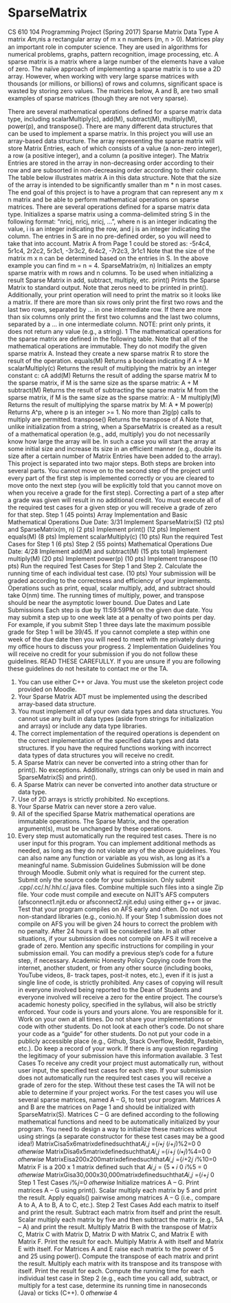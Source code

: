 # SparseMatrix
CS 610 104 Programming Project (Spring 2017) Sparse Matrix Data Type
A matrix 𝐴𝑚,𝑛is a rectangular array of m x n numbers (m, n > 0). Matrices play an important role in computer science. They are used in algorithms for numerical problems, graphs, pattern recognition, image processing, etc. A sparse matrix is a matrix where a large number of the elements have a value of zero. The naïve approach of implementing a sparse matrix is to use a 2D array. However, when working with very large sparse matrices with thousands (or millions, or billions) of rows and columns, significant space is wasted by storing zero values. The matrices below, A and B, are two small examples of sparse matrices (though they are not very sparse).

There are several mathematical operations defined for a sparse matrix data type, including scalarMultiply(c), add(M), subtract(M), multiply(M), power(p), and transpose().
There are many different data structures that can be used to implement a sparse matrix. In this project you will use an array-based data structure. The array representing the sparse matrix will store Matrix Entries, each of which consists of a value (a non-zero integer), a row (a positive integer), and a column (a positive integer). The Matrix Entries are stored in the array in non-decreasing order according to their row and are subsorted in non-decreasing order according to their column. The table below illustrates matrix A in this data structure. Note that the size of the array is intended to be significantly smaller than m * n in most cases.
The end goal of this project is to have a program that can represent any m x n matrix and be able to perform mathematical operations on sparse matrices. There are several operations defined for a sparse matrix data type.
   Initializes a sparse matrix using a comma-delimited string S in the following format: “nricj, nricj, nricj, ...”, where n is an integer indicating the value, i is an integer indicating the row, and j is an integer indicating the column. The entries in S are in no pre-defined order, so you will need to take that into account. Matrix A from Page 1 could be stored as:
-5r4c4, 5r1c4, 2r2c2, 5r3c1, -3r3c2, 6r4c2, -7r2c3, 3r1c1
Note that the size of the matrix m x n can be determined based on the entries in S. In the above example you can find m = n = 4.
    SparseMatrix(m, n)
     Initializes an empty sparse matrix with m rows and n columns. To be used when initializing a result Sparse Matrix in add, subtract, multiply, etc.
    print()
    Prints the Sparse Matrix to standard output. Note that zeros need to be printed in print(). Additionally, your print operation will need to print the matrix so it looks like a matrix. If there are more than six rows only print the first two rows and the last two rows, separated by ... in one intermediate row. If there are more than six columns only print the first two columns and the last two columns, separated by a ... in one intermediate column. NOTE: print only prints, it does not return any value (e.g., a string).
  1
The mathematical operations for the sparse matrix are defined in the following table. Note that all of the mathematical operations are immutable. They do not modify the given sparse matrix A. Instead they create a new sparse matrix R to store the result of the operation.
    equals(M)
   Returns a boolean indicating if A = M
    scalarMultiply(c)
     Returns the result of multiplying the matrix by an integer constant c: cA
    add(M)
 Returns the result of adding the sparse matrix M to the sparse matrix, if M is the same size as the sparse matrix: A + M
    subtract(M)
   Returns the result of subtracting the sparse matrix M from the sparse matrix, if M is the same size as the sparse matrix: A - M
    multiply(M)
     Returns the result of multiplying the sparse matrix by M: A * M
    power(p)
 Returns A^p, where p is an integer >= 1. No more than 2lg(p) calls to multiply are permitted.
    transpose()
      Returns the transpose of A
  Note that, unlike initialization from a string, when a SparseMatrix is created as a result of a mathematical operation (e.g., add, multiply) you do not necessarily know how large the array will be. In such a case you will start the array at some initial size and increase its size in an efficient manner (e.g., double its size after a certain number of Matrix Entries have been added to the array).
This project is separated into two major steps. Both steps are broken into several parts. You cannot move on to the second step of the project until every part of the first step is implemented correctly or you are cleared to move onto the next step (you will be explicitly told that you cannot move on when you receive a grade for the first step). Correcting a part of a step after a grade was given will result in no additional credit. You must execute all of the required test cases for a given step or you will receive a grade of zero for that step.
    Step 1 (45 points)
   Array Implementation and Basic Mathematical Operations
      Due Date: 3/31
     Implement SparseMatrix(S) (12 pts) and SparseMatrix(m, n) (2 pts) Implement print() (12 pts)
Implement equals(M) (8 pts)
Implement scalarMultiply(c) (10 pts)
Run the required Test Cases for Step 1 (6 pts)
    Step 2 (55 points)
   Mathematical Operations
      Due Date: 4/28
     Implement add(M) and subtract(M) (15 pts total) Implement multiply(M) (20 pts)
Implement power(p) (10 pts)
Implement transpose (10 pts)
Run the required Test Cases for Step 1 and Step 2. Calculate the running time of each individual test case. (10 pts)
   Your submission will be graded according to the correctness and efficiency of your implements. Operations such as print, equal, scalar multiply, add, and subtract should take O(nm) time. The running times of multiply, power, and transpose should be near the asymptotic lower bound.
Due Dates and Late Submissions
Each step is due by 11:59:59PM on the given due date. You may submit a step up to one week late at a penalty of two points per day. For example, if you submit Step 1 three days late the maximum possible grade for Step 1 will be 39/45. If you cannot complete a step within one week of the due date then you will need to meet with me privately during my office hours to discuss your progress.
 2
Implementation Guidelines
You will receive no credit for your submission if you do not follow these guidelines. READ THESE CAREFULLY. If you are unsure if you are following these guidelines do not hesitate to contact me or the TA.
1. You can use either C++ or Java. You must use the skeleton project code provided on Moodle.
2. Your Sparse Matrix ADT must be implemented using the described array-based data structure.
3. You must implement all of your own data types and data structures. You cannot use any built in data types
(aside from strings for initialization and arrays) or include any data type libraries.
4. The correct implementation of the required operations is dependent on the correct implementation of the specified data types and data structures. If you have the required functions working with incorrect data
types of data structures you will receive no credit.
5. A Sparse Matrix can never be converted into a string other than for print(). No exceptions. Additionally,
strings can only be used in main and SparseMatrix(S) and print().
6. A Sparse Matrix can never be converted into another data structure or data type.
7. Use of 2D arrays is strictly prohibited. No exceptions.
8. Your Sparse Matrix can never store a zero value.
9. All of the specified Sparse Matrix mathematical operations are immutable operations. The Sparse Matrix,
and the operation argument(s), must be unchanged by these operations.
10. Every step must automatically run the required test cases. There is no user input for this program.
You can implement additional methods as needed, as long as they do not violate any of the above guidelines. You can also name any function or variable as you wish, as long as it’s a meaningful name.
Submission Guidelines
  Submission will be done through Moodle.
  Submit only what is required for the current step.
  Submit only the source code for your submission. Only submit .cpp/.cc/.h/.hh/.c/.java files. Combine
multiple such files into a single Zip file.
  Your code must compile and execute on NJIT’s AFS computers (afsconnect1.njit.edu or
afsconnect2.njit.edu) using either g++ or javac.
  Test that your program compiles on AFS early and often.
  Do not use non-standard libraries (e.g., conio.h).
  If your Step 1 submission does not compile on AFS you will be given 24 hours to correct the problem with
no penalty. After 24 hours it will be considered late. In all other situations, if your submission does not
compile on AFS it will receive a grade of zero.
  Mention any specific instructions for compiling in your submission email.
  You can modify a previous step’s code for a future step, if necessary.
Academic Honesty Policy
Copying code from the internet, another student, or from any other source (including books, YouTube videos, 8- track tapes, post-it notes, etc.), even if it is just a single line of code, is strictly prohibited. Any cases of copying will result in everyone involved being reported to the Dean of Students and everyone involved will receive a zero for the entire project. The course’s academic honesty policy, specified in the syllabus, will also be strictly enforced.
  Your code is yours and yours alone. You are responsible for it.
  Work on your own at all times.
  Do not share your implementations or code with other students.
  Do not look at each other’s code.
  Do not share your code as a “guide” for other students.
  Do not put your code in a publicly accessible place (e.g., Github, Stack Overflow, Reddit, Pastebin, etc.).
  Do keep a record of your work. If there is any question regarding the legitimacy of your submission have
this information available.
   3
Test Cases
To receive any credit your project must automatically run, without user input, the specified test cases for each step. If your submission does not automatically run the required test cases you will receive a grade of zero for the step. Without these test cases the TA will not be able to determine if your project works.
For the test cases you will use several sparse matrices, named A – G, to test your program.
Matrices A and B are the matrices on Page 1 and should be initialized with SparseMatrix(S). Matrices C – G are defined according to the following mathematical functions and need to be automatically initialized by your program. You need to design a way to initialize these matrices without using strings (a separate constructor for these test cases may be a good idea!)
MatrixCisa5x6matrixdefinedsuchthat𝐴𝑖,𝑗 ={𝑖∗𝑗 (𝑖+𝑗)%2=0 0 𝑜𝑡h𝑒𝑟𝑤𝑖𝑠𝑒
MatrixDisa6x5matrixdefinedsuchthat𝐴𝑖,𝑗 ={𝑖+𝑗 (𝑖∗𝑗)%4=0 0 𝑜𝑡h𝑒𝑟𝑤𝑖𝑠𝑒
MatrixEisa200x200matrixdefinedsuchthat𝐴𝑖,𝑗 ={𝑖+2𝑗 𝑖%10=0
 Matrix F is a 200 x 1 matrix defined such that 𝐴𝑖,𝑗 = {5 ∗ 𝑖 0
𝑖%5 = 0 𝑜𝑡h𝑒𝑟𝑤𝑖𝑠𝑒
MatrixGisa30,000x30,000matrixdefinedsuchthat𝐴𝑖,𝑗 ={𝑖+𝑗 0
Step 1 Test Cases
𝑖%𝑗=0 𝑜𝑡h𝑒𝑟𝑤𝑖𝑠𝑒
  Initialize matrices A – G.
  Print matrices A – G using print().
  Scalar multiply each matrix by 5 and print the result.
  Apply equals() pairwise among matrices A – G (i.e., compare A to A, A to B, A to C, etc.).
Step 2 Test Cases
  Add each matrix to itself and print the result.
  Subtract each matrix from itself and print the result.
  Scalar multiply each matrix by five and then subtract the matrix (e.g., 5A – A) and print the result.
  Multiply Matrix B with the transpose of Matrix C, Matrix C with Matrix D, Matrix D with Matrix C, and
Matrix E with Matrix F. Print the result for each.
  Multiply Matrix A with itself and Matrix E with itself.
  For Matrices A and E raise each matrix to the power of 5 and 25 using power().
  Compute the transpose of each matrix and print the result.
  Multiply each matrix with its transpose and its transpose with itself. Print the result for each.
  Compute the running time for each individual test case in Step 2 (e.g., each time you call add, subtract, or
multiply for a test case, determine its running time in nanoseconds (Java) or ticks (C++).
0
𝑜𝑡h𝑒𝑟𝑤𝑖𝑠𝑒
4
